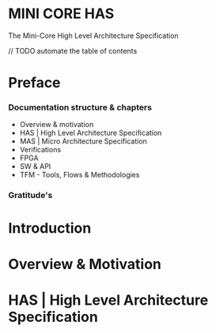 



# MINI CORE HAS
The Mini-Core High Level Architecture Specification

// TODO automate the table of contents


# Preface 
### Documentation structure & chapters
- Overview & motivation
- HAS | High Level Architecture Specification
- MAS | Micro Architecture Specification
- Verifications
- FPGA
- SW & API
- TFM - Tools, Flows & Methodologies

### Gratitude's


# Introduction



# Overview & Motivation


# HAS | High Level Architecture Specification


